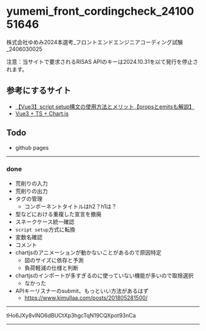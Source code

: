 # yumemi_front_cordingcheck_2410051646

株式会社ゆめみ2024本選考_フロントエンドエンジニアコーディング試験_2406030025

注意：当サイトで要求されるRISAS APIのキーは2024.10.31を以て発行を停止されます。

## 参考にするサイト

- [【Vue3】script setup構文の使用方法とメリット【propsとemitsも解説】](https://tekrog.com/vue3-script-setup)
- [Vue3 + TS + Chart.js](https://zenn.dev/tatausuru/articles/ddd9857621542b)

## Todo

- github pages

---

### done

- 荒削りの入力
- 荒削りの出力
- タグの管理
  - コンポーネントタイトルはh2？h1は？
- 型などにおける重複した宣言を撤廃
- スネークケース統一確認
- `script setup`方式に転換
- 変数名確認
- コメント
- chartjsのアニメーションが動かないことがあるので原因特定
  - 図のサイズに依存と予測
  - 負荷軽減の仕様と判断
- chartjsのインポートが多すぎるのに使っていない機能が多いので取捨選択
  - なかった
- APIキーリスナーのsubmit、もっといい方法があるはず
  - <https://www.kimullaa.com/posts/201805281500/>

---

tHo6JXy8vlNO6dBUCtXp3hgcTqN19CQXpot93nCa

---

